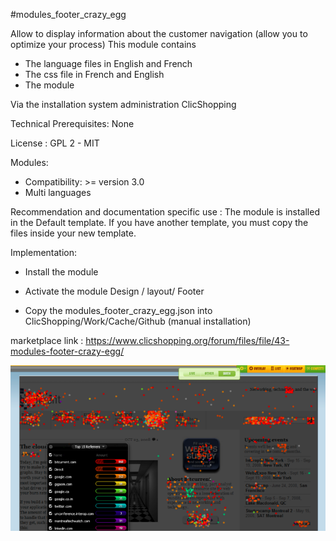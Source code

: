 #modules_footer_crazy_egg

Allow to display information about the customer navigation (allow you to optimize your process)
This module contains

- The language files in English and French
- The css file in French and English
- The module
  
Via the installation system administration ClicShopping

Technical Prerequisites: None

License : GPL 2 - MIT

Modules:

- Compatibility: >= version 3.0
- Multi languages

Recommendation and documentation specific use :
The module is installed in the Default template.
If you have another template, you must copy the files inside your new template.


Implementation:

- Install the module 
- Activate the module Design / layout/ Footer

- Copy the modules_footer_crazy_egg.json into ClicShopping/Work/Cache/Github (manual installation)


marketplace link : https://www.clicshopping.org/forum/files/file/43-modules-footer-crazy-egg/

![image](https://github.com/ClicShoppingOfficialModulesV3/modules_footer_crazy_egg/blob/master/ModuleInfosJson/image.png)
